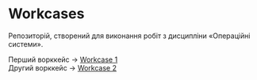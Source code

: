 # Workcases
Репозиторій, створений для виконання робіт з дисципліни «Операційні системи».

Перший ворккейс -> [Workcase 1](Workcases/Workcase_1.md) \
Другий ворккейс -> [Workcase 2](Workcases/Workcase_2.md) 
